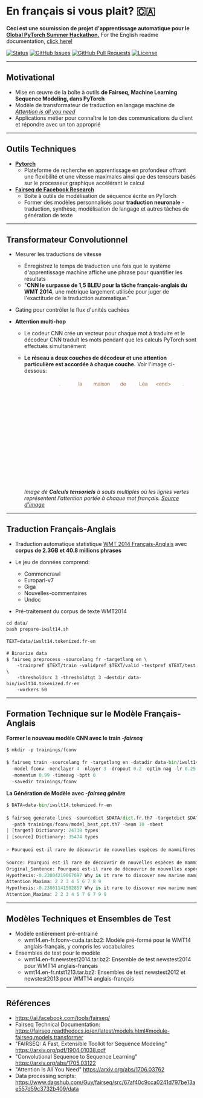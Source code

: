 # En français si vous plait? 🇨🇦

**Ceci est une soumission de projet d'apprentissage automatique pour le [Global PyTorch Summer Hackathon.](https://pytorch.devpost.com/)** For the English readme documentation, [click here!](https://github.com/lucylow/en_francais_si_vous_plait-/blob/master/README.md)

<div>
  
  [![Status](https://img.shields.io/badge/status-active-success.svg)]()
  [![GitHub Issues](https://img.shields.io/github/issues/lucylow/en_francais_si_vous_plait-.svg)](https://github.com/lucylow/en_francais_si_vous_plait/issues)
  [![GitHub Pull Requests](https://img.shields.io/github/issues-pr/lucylow/en_francais_si_vous_plait.svg)](https://github.com/lucylow/en_francais_si_vous_plait/pulls)
  [![License](https://img.shields.io/bower/l/bootstrap)]()

---

## Motivational

* Mise en œuvre de la boîte à outils **de Fairseq, Machine Learning Sequence Modeling, dans PyTorch**
* Modèle de transformateur de traduction en langage machine de [*Attention is all you need*](https://arxiv.org/abs/1706.03762)
* Applications métier pour connaître le ton des communications du client et répondre avec un ton approprié

---

## Outils Techniques

* [**Pytorch**](https://pytorch.org)
  * Plateforme de recherche en apprentissage en profondeur offrant une flexibilité et une vitesse maximales ainsi que des tenseurs basés sur le processeur graphique accélérant le calcul
  
* [**Fairseq de Facebook Research**](https://ai.facebook.com/tools/fairseq/)
  * Boîte à outils de modélisation de séquence écrite en PyTorch
   * Former des modèles personnalisés pour **traduction neuronale** - traduction, synthèse, modélisation de langage et autres tâches de génération de texte
 

---

## Transformateur Convolutionnel

* Mesurer les traductions de vitesse
  * Enregistrez le temps de traduction une fois que le système d'apprentissage machine affiche une phrase pour quantifier les résultats
  * "**CNN le surpasse de 1,5 BLEU pour la tâche français-anglais du WMT 2014**, une métrique largement utilisée pour juger de l'exactitude de la traduction automatique."
  
* Gating pour contrôler le flux d'unités cachées

* **Attention multi-hop**
  * Le codeur CNN crée un vecteur pour chaque mot à traduire et le décodeur CNN traduit les mots pendant que les calculs PyTorch sont effectués simultanément
   * **Le réseau a deux couches de décodeur et une attention particulière est accordée à chaque couche.** Voir l'image ci-dessous:

       ![alt text bonjour](https://github.com/lucylow/En_francais_si_vous_plait-/blob/master/screenshots/translation_illustration.gif)
     
        *Image de **Calculs tensoriels** à sauts multiples où les lignes vertes représentent l'attention portée à chaque mot français. [Source d'image](https://engineering.fb.com/ml-applications/a-novel-approach-to-neural-machine-translation)*

---
## Traduction Français-Anglais

* Traduction automatique statistique [WMT 2014 Français-Anglais](http://statmt.org/wmt14/translation-task.html#Download) avec **corpus de 2.3GB et 40.8 millions phrases**

* Le jeu de données comprend:
  * Commoncrawl
  * Europarl-v7
  * Giga
  * Nouvelles-commentaires
  * Undoc

* Pré-traitement du corpus de texte WMT2014

```terminal
cd data/
bash prepare-iwslt14.sh

TEXT=data/iwslt14.tokenized.fr-en

# Binarize data
$ fairseq preprocess -sourcelang fr -targetlang en \
    -trainpref $TEXT/train -validpref $TEXT/valid -testpref $TEXT/test \
    -thresholdsrc 3 -thresholdtgt 3 -destdir data-bin/iwslt14.tokenized.fr-en
    -workers 60
```

---
## Formation Technique sur le Modèle Français-Anglais

**Former le nouveau modèle CNN avec le train *-fairseq***

```python
$ mkdir -p trainings/fconv

$ fairseq train -sourcelang fr -targetlang en -datadir data-bin/iwslt14.tokenized.fr-en \
  -model fconv -nenclayer 4 -nlayer 3 -dropout 0.2 -optim nag -lr 0.25 -clip 0.1 \
  -momentum 0.99 -timeavg -bptt 0 
  -savedir trainings/fconv
```

**La Génération de Modèle avec *-fairseq génère***

```python
$ DATA=data-bin/iwslt14.tokenized.fr-en

$ fairseq generate-lines -sourcedict $DATA/dict.fr.th7 -targetdict $DATA/dict.en.th7 \
  -path trainings/fconv/model_best_opt.th7 -beam 10 -nbest 
| [target] Dictionary: 24738 types
| [source] Dictionary: 35474 types

> Pourquoi est-il rare de découvrir de nouvelles espèces de mammifères marins ?

Source: Pourquoi est-il rare de découvrir de nouvelles espèces de mammifères marins ?
Original_Sentence: Pourquoi est-il rare de découvrir de nouvelles espèces de mammifères marins ?
Hypothesis:-0.23804219067097 Why is it rare to discover new marine mam@@ mal species ?
Attention_Maxima: 2 2 3 4 5 6 7 8 9
Hypothesis:-0.23861141502857 Why is it rare to discover new marine mam@@ mal species ?
Attention_Maxima: 2 2 3 4 5 7 6 7 9 9
```
---

## Modèles Techniques et Ensembles de Test

* Modèle entièrement pré-entrainé
  * wmt14.en-fr.fconv-cuda.tar.bz2: Modèle pré-formé pour le WMT14 anglais-français, y compris les vocabulaires
  
* Ensembles de test pour le modèle
  * wmt14.en-fr.newstest2014.tar.bz2: Ensemble de test newstest2014 pour WMT14 anglais-français
  * wmt14.en-fr.ntst1213.tar.bz2: Ensembles de test newstest2012 et newstest2013 pour WMT14 anglais-français

---

## Références
* https://ai.facebook.com/tools/fairseq/
* Fairseq Technical Documentation: https://fairseq.readthedocs.io/en/latest/models.html#module-fairseq.models.transformer
* "FAIRSEQ: A Fast, Extensible Toolkit for Sequence Modeling" https://arxiv.org/pdf/1904.01038.pdf
* "Convolutional Sequence to Sequence Learning" https://arxiv.org/abs/1705.03122
* "Attention Is All You Need" https://arxiv.org/abs/1706.03762
* Data processing scripts: https://www.dagshub.com/Guy/fairseq/src/67af40c9cca0241d797be13ae557d59c3732b409/data

